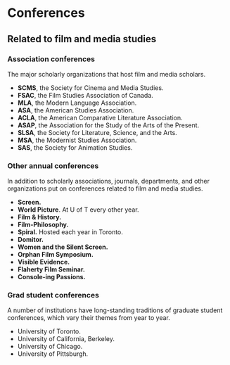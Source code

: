 # Conferences
## Related to film and media studies

### Association conferences
The major scholarly organizations that host film and media scholars.

* **SCMS**, the Society for Cinema and Media Studies.
* **FSAC**, the Film Studies Association of Canada.
* **MLA**, the Modern Language Association.
* **ASA**, the American Studies Association.
* **ACLA**, the American Comparative Literature Association.
* **ASAP**, the Association for the Study of the Arts of the Present.
* **SLSA**, the Society for Literature, Science, and the Arts.
* **MSA**, the Modernist Studies Association.
* **SAS**, the Society for Animation Studies.

### Other annual conferences
In addition to scholarly associations, journals, departments, and other organizations put on conferences related to film and media studies.

* **Screen.**
* **World Picture**. At U of T every other year.
* **Film & History.**
* **Film-Philosophy.** 
* **Spiral.** Hosted each year in Toronto.
* **Domitor.**
* **Women and the Silent Screen.**
* **Orphan Film Symposium.**
* **Visible Evidence.**
* **Flaherty Film Seminar.**
* **Console-ing Passions.**

### Grad student conferences
A number of institutions have long-standing traditions of graduate student conferences, which vary their themes from year to year.

* University of Toronto.
* University of California, Berkeley.
* University of Chicago.
* University of Pittsburgh.